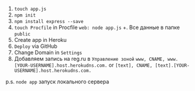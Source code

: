 1. `touch app.js`
2. `npm init`
3. `npm install express --save`
4. `touch Procfile` in Procfile `web: node app.js`
+. Все данные в папке `public`
5. Create app in Heroku
6. `Deploy` via GitHub
7. Change Domain in `Settings`
8. Добавляем запись на reg.ru в `Управление зоной`
`www, CNAME, www.[YOUR-USERNAME].host.herokudns.com.` or
`[text], CNAME, [text].[YOUR-USERNAME].host.herokudns.com.`

p.s. `node app` запуск локального сервера